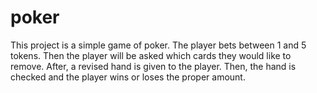 # poker
This project is a simple game of poker. The player bets between 1 and 5 tokens. Then the player will be asked which cards they would like to remove. 
After, a revised hand is given to the player. Then, the hand is checked and the player wins or loses the proper amount. 
